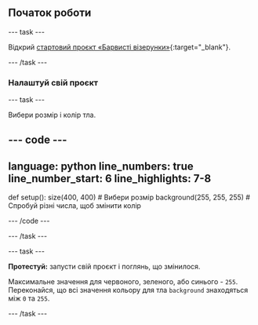 ## Початок роботи

--- task ---

Відкрий [стартовий проєкт «Барвисті візерунки»](https://editor.raspberrypi.org/en/projects/powerful-patterns-starter){:target="_blank"}.

--- /task ---

### Налаштуй свій проєкт

--- task ---

Вибери розмір і колір тла.

--- code ---
---
language: python line_numbers: true line_number_start: 6
line_highlights: 7-8
---
def setup(): size(400, 400)  # Вибери розмір background(255, 255, 255)  # Спробуй різні числа, щоб змінити колір

--- /code ---

--- /task ---

--- task ---

**Протестуй:** запусти свій проєкт і поглянь, що змінилося.

Максимальне значення для червоного, зеленого, або синього - `255`. Переконайся, що всі значення кольору для тла `background` знаходяться між `0` та `255`.

--- /task ---


